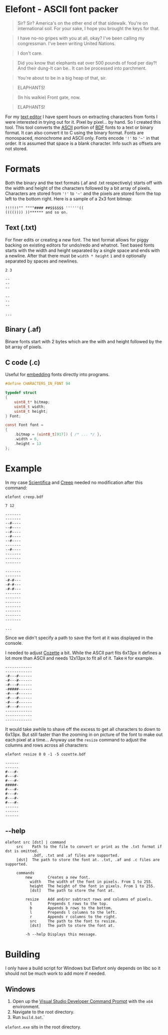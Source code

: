 Elefont - ASCII font packer
===========================

> Sir? Sir? America's on the other end of that sidewalk. You're on international soil. For your sake, I hope you brought the keys for that.

> I have no-no gripes with you at all, okay? I've been calling my congressman. I've been writing United Nations.

> I don't care.

> Did you know that elephants eat over 500 pounds of food per day?! And their dung-It can be.. It can be processed into parchment.

> You're about to be in a big heap of that, sir.

> ELAPHANTS!

> (In his walkie) Front gate, now.

> ELAPHANTS!

For my [text editor](https://github.com/pawwkm/moss) I have spent hours on extracting characters from fonts I were interested in trying out for it. Pixel by pixel... by hand. So I created this tool. This tool converts the [ASCII](https://en.wikipedia.org/wiki/ASCII) portion of [BDF](https://en.wikipedia.org/wiki/Glyph_Bitmap_Distribution_Format) fonts to a text or binary format. It can also convert it to C using the binary format.
Fonts are monospaced, monochrome and ASCII only. Fonts encode `'!'` to  `'~'` in that order. It is assumed that space is a blank character. Info such as offsets are not stored.

# Formats
Both the binary and the text formats (.af and .txt respectively) starts off with the width and height of the characters followed by a bit array of pixels.
Characters are stored from `'!'` to  `'~'` and the pixels are stored form the top left to the bottom right. Here is a sample of a 2x3 font bitmap:

```
!!!!!!"" """"#### ##$$$$$$ ''''''((
(((()))) ))****** and so on. 
```

## Text (.txt)
For finer edits or creating a new font. The text format allows for piggy backing on existing editors for undo/redo and whatnot.
Text based fonts starts with the width and height separated by a single space and ends with a newline. After that there must
be `width * height` `1` and `0` optionally separated by spaces and newlines.

```
2 3

--
--
--

--
--
--

...
```
## Binary (.af)
Binare fonts start with 2 bytes which are the with and height followed by the bit array of pixels.

## C code (.c)
Useful for [embedding](https://github.com/pawwkm/moss/blob/main/configuration.c#L43-L49) fonts directly into programs.

```c
#define CHARACTERS_IN_FONT 94

typedef struct
{
    uint8_t* bitmap;
    uint8_t width;
    uint8_t height;
} Font;

const Font font = 
{
    .bitmap = (uint8_t[917]) { /* ... */ },
    .width = 6,
    .height = 13
};
```

# Example
In my case [Scientifica](https://github.com/nerdypepper/scientifica) and [Creep](https://github.com/romeovs/creep) needed no modification after this command:

```console
elefont creep.bdf
```

```
7 12

-------
-------
--#----
--#----
--#----
--#----
--#----
-------
--#----
-------
-------
-------

-------
-------
-#-#---
-#-#---
-#-#---
-------
-------
-------
-------
-------
-------
-------

...
```

Since we didn't specify a path to save the font at it was displayed in the console.

I needed to adjust [Cozette](https://github.com/slavfox/Cozette) a bit. While the ASCII part fits 6x13px it defines a lot more than ASCII and needs 12x13px to fit all of it. Take `H` for example. 

```
------------
------------
-#---#------
-#---#------
-#---#------
-#####------
-#---#------
-#---#------
-#---#------
-#---#------
------------
------------
------------
```

It would take awhile to shave off the excess to get all characters to down to 6x13px. But still faster than the zooming in on picture of the font to make out each pixel at a time... 
Anyway use the `resize` command to adjust the columns and rows across all characters:

```console
elefont resize 0 0 -1 -5 cozette.bdf
```

```
------
------
#---#-
#---#-
#---#-
#####-
#---#-
#---#-
#---#-
#---#-
------
------
------
```

## --help
```
elefont src [dst] | command
     src    Path to the file to convert or print as the .txt format if dst is omitted.
            .bdf, .txt and .af files are supported.
     [dst]  The path to store the font at. .txt, .af and .c files are supported.

     commands
         new       Creates a new font.
           width   The width of the font in pixels. From 1 to 255.
           height  The height of the font in pixels. From 1 to 255.
           [dst]   The path to store the font at.

         resize    Add and/or subtract rows and columns of pixels.
           t       Prepends t rows to the top.
           b       Appends b rows to the bottom.
           l       Prepends l columns to the left.
           r       Appends r columns to the right.
           src     The path to the font to resize.
           [dst]   The path to store the font at.

         -h --help Displays this message.
```

# Building
I only have a build script for Windows but Elefont only depends on libc so it should not be much work to add more if needed.

## Windows
1. Open up the [Visual Studio Developer Command Prompt](https://docs.microsoft.com/en-us/visualstudio/ide/reference/command-prompt-powershell?view=vs-2019) with the `x64` environment.
2. Navigate to the root directory.
3. Run `build.bat`.`

`elefont.exe` sits in the root directory.
